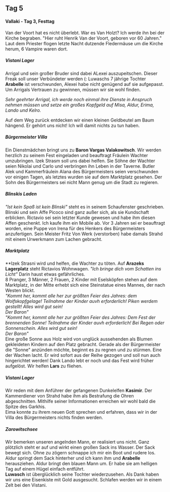 ## Tag 5
#### Vallaki - Tag 3, Festtag
Van der Voort hat es nicht überlebt. War es Van Holzt? Ich werde ihn bei der Kirche begraben. "Hier ruht Henrik Van der Voort, geboren vor 60 Jahren."<Br/>Laut dem Priester flogen letzte Nacht dutzende Fledermäuse um die Kirche herum, 6 Vampire  waren dort.
##### Vistani Lager
Arrigal und sein großer Bruder sind dabei ALexei auszupeitschen. Dieser Freak soll unser Verbündeter werden (: Luwaschs 7 jährige Tochter **Arabelle** ist verschwunden, Alexei habe nicht genügend auf sie aufgepasst. Um Arrigals Vertrauen zu gewinnen, müssen wir sie wohl finden.

*Sehr geehrter Arrigal, ich werde noch einmal ihre Dienste in Anspruch nehmen müssen und setze ein großes Kopfgeld auf Misa, Aldur, Erima, Lando und Kelro.*

Auf dem Weg zurück entdecken wir einen kleinen Geldbeutel am Baum hängend. Er gehört uns nicht! Ich will damit nichts zu tun haben.
##### Bürgermeister Villa
Ein Dienstmädchen bringt uns zu **Baron Vargas Valakowitsch**. Wir werden herzlich zu seinem Fest eingeladen und beauftragt Fräulein Wachter umzubringen. Izek Strasm soll uns dabei helfen. Sie Söhne der Wachter seien Nikolai und Carlo und verbringen ihn Leben in der Taverne. Butler Alek und Kammerfräulein Alana des Bürgermeisters seien verschwunden vor einigen Tagen, als letztes wurden sie auf dem Marktplatz gesehen. Der Sohn des Bürgermeisters sei nicht Mann genug um die Stadt zu regieren.
##### Blinskis Laden
*"Ist kein Spaß ist kein Blinski"* steht es in seinem Schaufenster geschrieben. Blinski und sein Affe Picoco sind ganz außer sich, als sie Kundschaft erblicken. Rictavio sei sein letzter Kunde gewesen und habe ihm diesen Affen geschenkt. Ich kaufe ihm ein Mobile ab. Vor 3 Jahren sei er beauftragt worden, eine Puppe von Irena für des Henkers des Bürgermeisters anzufertigen. Sein Meister Fritz Von Werk (verstorben) habe damals Strahd mit einem Urwerkmann zum Lachen gebracht. 
##### Marktplatz
**Izek Strasni wird und helfen, die Wachter zu töten. Auf **Arazeks Lagerplatz** steht Rictavios Wohnwagen. *"Ich bringe dich vom Schatten ins Licht"* Darin haust etwas gefährliches.<Br/>
8 Pranger, 3 Männer, 2 Frauen, 2 Kinder mit Eselsköpfen stehen auf dem Marktplatz, in der Mitte erhebt sich eine Steinstatue eines Mannes, der nach Westen blickt.<Br/>
*"Kommt her, kommt alle her zur größten Feier des Jahres: dem Wolfskopfgelage! Teilnahme der Kinder auvh erforderlich! Piken werdem gestellt! Alles wird gut sein!<Br/>Der Baron"<Br/>"Kommt her, kommt alle her zur größten Feier des Jahres: Dem Fest der brennenden Sonne! Teilnahme der Kinder auvh erforderlich! Bei Regen oder Sonnenschein. Alles wird gut sein!<Br/>Der Baron"*<Br/>
Eine große Sonne aus Holz wird von unglück aussehenden als Blumen gekleideten Kindern auf den Platz gebracht. Gerade als der Bürgermeister die "Sonne" anzünden möchte, beginnt es zu regnen und zu stürmen. Eine der Wachen lacht. Er wird sofort aus der Reihe gezogen und soll nun auch hingerichtet werden! Dank Lando lebt er noch und das Fest wird früher aufgelöst. Wir helfen **Lars** zu fliehen.
##### Vistani Lager
Wir reden mit dem Anführer der gefangenen Dunkelelfen **Kasimir**. Der Kammerdiener von Strahd habe ihm als Bestrafung die Ohren abgeschnitten. Mithilfe seiner Informationen erreichen wir wohl bald die Spitze des Garkhis.<Br/>
Eima konnte zu ihrem neuen Gott sprechen und erfahren, dass wir in der Villa des Bürgermeisters nichts finden werden.
##### Zarowitschsee
Wir bemerken unseren angelnden Mann, er realisiert uns nicht. Ganz plötzlich steht er auf und wirkt einen großen Sack ins Wasser. Der Sack bewegt sich. Ohne zu zögern schnappe ich mir ein Boot und rudere los. Aldur springt dem Sack hinterher und ich kann ihm und **Arabelle** herausziehen. Aldur bringt den blauen Mann um. Er habe sie am helligen Tag auf einem Hügel einfach entführt.<Br/>**Luwasch** ist überglücklich seine Tochter wiederzusehen. Als Dank haben wir uns eine Eisenkiste mit Gold ausgesucht. Schlafen werden wir in einem Zelt bei den Vistani.
